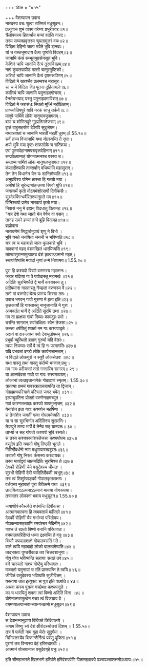 +++
title = "०५५"

+++
वैशम्पायन उवाच  
नारदस्य वचः श्रुत्वा सस्मितं मधुसूदनः।  
प्रत्युवाच शुभं वाक्यं वरेण्यः प्रभुरीश्वरः॥१॥  
त्रैलोक्यस्य हितार्थाय यन्मां वदसि नारद।  
तस्य सम्यक्प्रवृत्तस्य श्रूयतामुत्तरं वचः॥२॥  
विदिता देहिनो जाता मयैते भुवि दानवाः।  
यां च यस्तनुमादाय दैत्यः पुष्यति विग्रहम्॥३॥  
जानामि कंसं सम्भूतमुग्रसेनसुतं भुवि।  
केशिनं चापि जानामि दैत्यं तुरगविग्रहम्॥४॥  
नागं कुवलयापीडं मल्लौ चाणूरमुष्टिकौ।  
अरिष्टं चापि जानामि दैत्यं वृषभरूपिणम्॥५॥  
विदितो मे खरश्चैव प्रलम्बश्च महासुरः।  
सा च मे विदिता विप्र पूतना दुहिताबलेः॥६॥  
कालियं चापि जानामि यमुनाह्रदगोचरम् ।  
वैनतेयभयाद् यस्तु यमुनाह्रदमाविशत्॥७॥  
विदितो मे जरासंधः स्थितो मूर्ध्नि महीक्षिताम्।  
प्राग्ज्योतिषपुरे वापि नरकं साधु तर्कये॥८॥  
मानुषे पार्थिवे लोके मानुषत्वमुपागतम्।  
बाणं च शोणितपुरे गुहप्रतिमतेजसम्॥९॥  
दृप्तं बाहुसहस्रेण देवैरपि सुदुर्जयम।  
मय्यासक्तां च जानामि भारतीं महतीं धुरम्॥1.55.१०॥  
सर्वं तच्च विजानामि यथा योत्स्यन्ति ते नृपाः।  
क्षयो भुवि मया दृष्टः शक्रलोके च सत्क्रिया।  
एषां पुरुषदेहानामपरावृत्तदेहिनाम्॥११॥  
सम्प्रवेक्ष्याम्यहं योगमात्मनश्च परस्य च।  
सम्प्राप्य पार्थिवं लोकं मानुषत्वमुपागतः॥१२॥  
कंसादींश्चापि तान्सर्वान् वधिष्यामि महासुरान्।  
तेन तेन विधानेन येन यः शान्तिमेष्यति॥१३॥  
अनुप्रविश्य योगेन तास्ता हि गतयो मया ।  
अमीषां हि सुरेन्द्राणांहन्तव्या रिपवो युधि॥१४॥  
जगत्यर्थे कृतो योऽयमंशोत्सर्गो दिवौकसैः।  
सुरदेवर्षिगन्धर्वैरितश्चानुमते मम॥१५॥  
विनिश्चयो प्रागेव नारदायं कृतो मया।  
निवासं ननु मे ब्रह्मन् विदधातु पितामहः॥१६॥  
"यत्र देशे यथा जातो येन वेषेण वा वसन् ।  
तानहं समरे हन्यां तन्मे ब्रूहि पितामह॥१७॥  
 ब्रह्मोवाच  
नारायणेमं सिद्धार्थमुपायं शृणु मे विभो ।  
भुवि यस्ते जनयिता जननी च भविष्यति॥१८॥  
यत्र त्वं च महाबाहो जातः कुलकरो भुवि ।  
यादवानां महद् वंशमखिलं धारयिष्यसि॥१९॥  
तांश्चासुरान्समुत्पाट्य वंशं कृत्वाऽऽत्मनो महत्।  
स्थापयिष्यसि मर्यादां नृणां तन्मे निशामय॥ 1.55.२०॥  
  
पुरा हि कश्यपो विष्णो वरुणस्य महात्मनः।  
जहार यज्ञिया गा वै पयोदास्तु महामखे ॥२१॥  
अदितिः सुरभिश्चैते द्वे भार्ये कश्यपस्य तु।  
प्रदीयमाना गास्तास्तु नैच्छतां वरुणस्य वै॥२२॥  
ततो मां वरुणोऽभ्येत्य प्रणम्य शिरसा ततः ।  
उवाच भगवन् गावो गुरुणा मे हृता इति॥२३॥  
कृतकार्यो हि गास्तास्तु नानुजानाति मे गुरुः ।  
अन्ववर्तत भार्ये द्वे अदितिं सुरभिं तथा ॥२४॥  
मम ता ह्यक्षया गावो दिव्याः कामदुहः प्रभो ।  
चरन्ति सागरान् सर्वान्रक्षिताः स्वेन तेजसा॥२५॥  
कस्ता धर्षयितुं शक्तो मम गाः कश्यपादृते ।  
अक्षयं वा क्षरन्त्यग्र्यं पयो देवामृतोपमम् ॥२६॥  
प्रभुर्वा व्युत्थितो ब्रह्मन् गुरुर्वा यदि वेतरः।  
त्वया नियम्याः सर्वे वै त्वं हि नः परमागतिः॥२७॥  
यदि प्रभवतां दण्डो लोके कार्यमजानताम्।  
न विद्यते लोकगुरो न स्युर्वै लोकसेतवः ॥२८॥  
यथा वास्तु तथा वास्तु कर्तव्ये भगवान् प्रभुः।  
मम गावः प्रदीयन्तां ततो गन्तास्मि सागरम्॥ २९॥  
या आत्मदेवता गावो या गावः सत्त्वमव्ययम्।  
लोकानां त्वत्प्रवृत्तानामेकं गोब्राह्मणं स्मृतम्। 1.55.३०॥  
त्रातव्याः प्रथमं गावस्त्रातास्त्रायन्ति ता द्विजान्।  
गोब्राह्मणपरित्राणे परित्रातं जगद् भवेत् ॥३१॥  
इत्यम्बुपतिना प्रोक्तो वरुणेनाहमच्युत।  
गवां कारणतत्त्वज्ञः कश्यपे शापमुत्सृजम् ॥३२॥  
येनांशेन हृता गावः कश्यपेन महर्षिणा ।  
स तेनांशेन जगतीं गत्वा गोपत्वमेष्यति ॥३३॥  
या च सा सुरभिर्नाम अदितिश्च सुरारणिः।  
तेऽप्युभे तस्य भार्ये वै तेनैव सह यास्यतः॥ ३४॥  
ताभ्यां च सह गोपत्वे कश्यपो भुवि रंस्यते।  
स तस्य कश्यपस्यांशस्तेजसा कश्यपोपमः॥३५॥  
वसुदेव इति ख्यातो गोषु तिष्ठति भूतले ।  
गिरिर्गोवर्धनो नाम मथुरायास्त्वदूरतः॥३६॥  
तत्रासौ गोषु निरतः कंसस्य करदायकः।  
तस्य भार्याद्वयं जातमदितिः सुरभिश्च ते॥३७॥  
देवकी रोहिणी चेमे वसुदेवस्य धीमतः ।  
सुरभी रोहिणी देवी चादितिर्देवकी त्वभूत्॥३८॥  
तत्र त्वं शिशुरेवाङ्कौ गोपालकृतलक्षणः ।  
वर्धयस्व मूहाबाहो पुरा त्रैविक्रमे यथा ॥३९॥  
छादयित्वाऽऽत्मनाऽऽत्मानं मायया योगरूपया।  
तत्रावतर लोकानां भवाय मधुसूदन॥ 1.55.४०॥  
  
जयाशीर्वचनैस्त्वेते वर्धयन्ति दिवौकसः ।  
आत्मानमात्मना हि त्वमवतार्य महीतले॥४१॥  
देवकीं रोहिणीं चैव गर्भाभ्यां परितोषय।  
गोपकन्यासहस्राणि रमयंश्चर मेदिनीम्॥४२॥  
गाश्च ते रक्षतो विष्णो वनानि परिधावतः।  
वनमालापरिक्षिप्तं धन्या द्रक्ष्यन्ति ते वपुः॥४३॥  
विष्णौ पद्मपलाशाक्षे गोपालवसतिं गते।  
बाले त्वयि महाबाहो लोको बालत्वमेष्यति॥४४॥  
त्वद्भक्ताः पुण्डरीकाक्ष तव चित्तवशानुगाः।  
गोषु गोपा भविष्यन्ति सहायाः सततं तव॥४५॥  
वने चारयतो गाश्च गोष्ठेषु परिधावतः।  
मज्जतो यमुनायां च रतिं प्राप्स्यन्ति ते त्वयि॥ ४६॥  
जीवितं वसुदेवस्य भविष्यति सुजीवितम् ।  
यस्त्वया तात इत्युक्तः स पुत्र इति वक्ष्यति॥ ४७॥  
अथवा कस्य पुत्रत्वं गच्छेथाः कश्यपादृते ।  
का च धारयितुं शक्ता त्वां विष्णो अदितिं विना ॥४८॥  
योगेनात्मसमुत्थेन गच्छ त्वं विजयाय वै ।  
वयमप्यालयान्स्वान्स्वान्गच्छामो मधुसूदन॥४९॥  
  
वैशम्पायन उवाच  
स देवानभ्यनुज्ञाय विविक्ते त्रिदिवालये ।  
जगाम विष्णुः स्वं देशं क्षीरोदस्योत्तरां दिशम् ॥ 1.55.५०॥  
तत्र वै पार्वती नाम गुहा मेरोः सुदुर्गमा ।  
त्रिभिस्तस्यैव विक्रान्तैर्नित्यं पर्वसु पूजिता॥५१॥  
पुराणं तत्र विन्यस्य देहं हरिरुदारधीः।  
आत्मानं योजयामास वसुदेवगृहे प्रभुः॥५२॥  
  
इति श्रीमहाभारते खिलभागे हरिवंशे हरिवंशपर्वणि पितामहवाक्ये पञ्चपञ्चाशत्तमोऽध्यायः॥५५॥  
  
  
